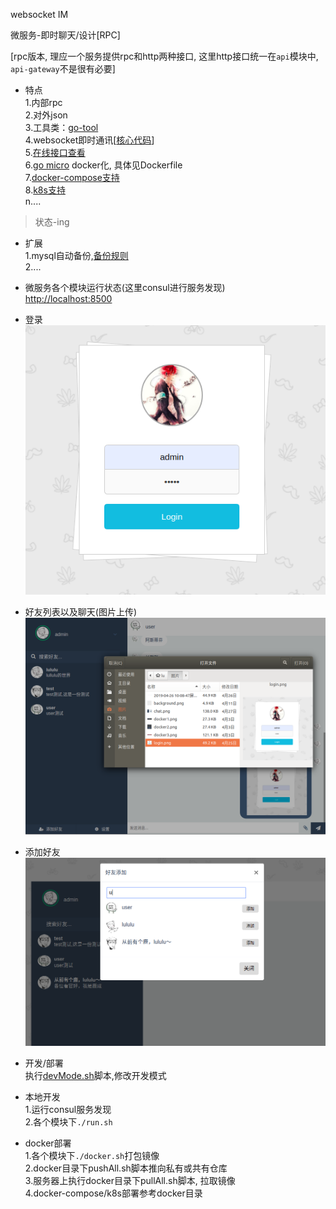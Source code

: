 websocket IM  

微服务-即时聊天/设计[RPC]  

[rpc版本, 理应一个服务提供rpc和http两种接口, 这里http接口统一在`api`模块中, `api-gateway`不是很有必要]

- 特点  
1.内部rpc  
2.对外json  
3.工具类：[go-tool](https://github.com/dreamlu/go-tool)  
4.websocket即时通讯[[核心代码](./api/controllers/chat/chatWs.go)]  
5.[在线接口查看](https://www.eolinker.com/#/share/index?shareCode=jH4ISr)  
6.[go micro](https://github.com/micro/go-micro) docker化, 具体见Dockerfile  
7.[docker-compose支持](docker/docker-compose.yaml)   
8.[k8s支持](docker/k8s/README.md)  
n....  

> 状态-ing  

- 扩展  
1.mysql自动备份,[备份规则](docker/mysql/bak.sh)  
2....  

- 微服务各个模块运行状态(这里consul进行服务发现)  
[http://localhost:8500](http://localhost:8500)

- 登录  
![登录页面](common-srv/static/img/login.png)  

- 好友列表以及聊天(图片上传)  
![好友列表](common-srv/static/img/fileUpLoad.png)  

- 添加好友  
![添加好友](common-srv/static/img/addFriend.png)  

- 开发/部署  
执行[devMode.sh](devMode.sh)脚本,修改开发模式  

- 本地开发  
1.运行consul服务发现    
2.各个模块下`./run.sh `    

- docker部署  
1.各个模块下`./docker.sh`打包镜像  
2.docker目录下pushAll.sh脚本推向私有或共有仓库  
3.服务器上执行docker目录下pullAll.sh脚本, 拉取镜像  
4.docker-compose/k8s部署参考docker目录  

